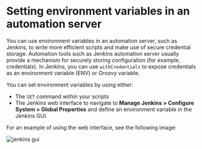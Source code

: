# Setting environment variables in an automation server

You can use environment variables in an automation server, such as Jenkins, to write more efficient scripts and make use of secure credential storage. Automation tools such as Jenkins automation server usually provide a mechanism for securely storing configuration (for example, credentials). In Jenkins, you can use `withCredentials` to expose credentials as an environment variable (ENV) or Groovy variable.

 You can set environment variables by using either:
 - The `SET` command within your scripts
 - The Jenkins web interface to navigate to **Manage Jenkins \> Configure System \> Global Properties** and define an environment variable in the Jenkins GUI.

For an example of using the web interface, see the following image:

![jenkins gui](../images/guides/CLI/envVarsJenkins.png)
